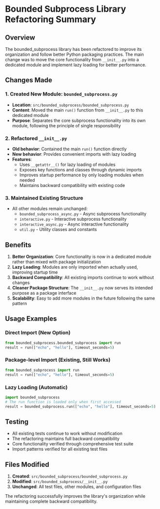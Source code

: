 # Bounded Subprocess Library Refactoring Summary

## Overview

The bounded_subprocess library has been refactored to improve its organization and follow better Python packaging practices. The main change was to move the core functionality from `__init__.py` into a dedicated module and implement lazy loading for better performance.

## Changes Made

### 1. Created New Module: `bounded_subprocess.py`

- **Location**: `src/bounded_subprocess/bounded_subprocess.py`
- **Content**: Moved the main `run()` function from `__init__.py` to this dedicated module
- **Purpose**: Separates the core subprocess functionality into its own module, following the principle of single responsibility

### 2. Refactored `__init__.py`

- **Old behavior**: Contained the main `run()` function directly
- **New behavior**: Provides convenient imports with lazy loading
- **Features**:
  - Uses `__getattr__()` for lazy loading of modules
  - Exposes key functions and classes through dynamic imports
  - Improves startup performance by only loading modules when needed
  - Maintains backward compatibility with existing code

### 3. Maintained Existing Structure

- All other modules remain unchanged:
  - `bounded_subprocess_async.py` - Async subprocess functionality
  - `interactive.py` - Interactive subprocess functionality  
  - `interactive_async.py` - Async interactive functionality
  - `util.py` - Utility classes and constants

## Benefits

1. **Better Organization**: Core functionality is now in a dedicated module rather than mixed with package initialization
2. **Lazy Loading**: Modules are only imported when actually used, improving startup time
3. **Backward Compatibility**: All existing imports continue to work without changes
4. **Cleaner Package Structure**: The `__init__.py` now serves its intended purpose as a package interface
5. **Scalability**: Easy to add more modules in the future following the same pattern

## Usage Examples

### Direct Import (New Option)
```python
from bounded_subprocess.bounded_subprocess import run
result = run(["echo", "hello"], timeout_seconds=5)
```

### Package-level Import (Existing, Still Works)
```python
from bounded_subprocess import run
result = run(["echo", "hello"], timeout_seconds=5)
```

### Lazy Loading (Automatic)
```python
import bounded_subprocess
# The run function is loaded only when first accessed
result = bounded_subprocess.run(["echo", "hello"], timeout_seconds=5)
```

## Testing

- All existing tests continue to work without modification
- The refactoring maintains full backward compatibility
- Core functionality verified through comprehensive test suite
- Import patterns verified for all existing test files

## Files Modified

1. **Created**: `src/bounded_subprocess/bounded_subprocess.py`
2. **Modified**: `src/bounded_subprocess/__init__.py`
3. **Unchanged**: All test files, other modules, and configuration files

The refactoring successfully improves the library's organization while maintaining complete backward compatibility.